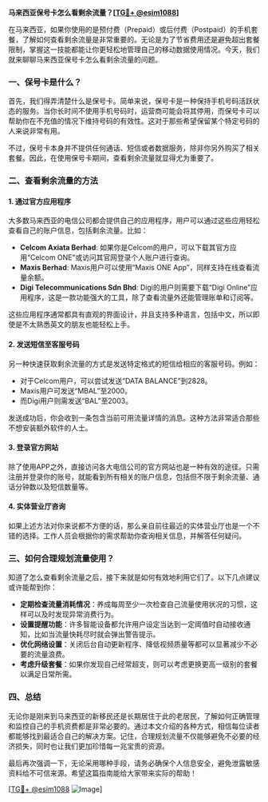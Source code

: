 **马来西亚保号卡怎么看剩余流量？[[TG💪+ @esim1088](https://t.me/s/esim1088)]**

在马来西亚，如果你使用的是预付费（Prepaid）或后付费（Postpaid）的手机套餐，了解如何查看剩余流量是非常重要的。无论是为了节省费用还是避免超出套餐限制，掌握这一技能都能让你更轻松地管理自己的移动数据使用情况。今天，我们就来聊聊马来西亚保号卡怎么看剩余流量的问题。

### **一、保号卡是什么？**

首先，我们得弄清楚什么是保号卡。简单来说，保号卡是一种保持手机号码活跃状态的服务。当你长时间不使用手机号码时，运营商可能会将其停用，而保号卡可以帮助你在不充值的情况下维持号码的有效性。这对于那些希望保留某个特定号码的人来说非常有用。

不过，保号卡本身并不提供任何通话、短信或者数据服务，除非你另外购买了相关套餐。因此，在使用保号卡期间，查看剩余流量就显得尤为重要了。

### **二、查看剩余流量的方法**

#### **1. 通过官方应用程序**
大多数马来西亚的电信公司都会提供自己的应用程序，用户可以通过这些应用轻松查看自己的账户信息，包括剩余流量。比如：

- **Celcom Axiata Berhad**: 如果你是Celcom的用户，可以下载其官方应用“Celcom ONE”或访问其官网登录个人账户进行查询。
- **Maxis Berhad**: Maxis用户可以使用“Maxis ONE App”，同样支持在线查看流量余额。
- **Digi Telecommunications Sdn Bhd**: Digi的用户则需要下载“Digi Online”应用程序，这是一款功能强大的工具，除了查看流量外还能管理账单和订阅等。

这些应用程序通常都具有直观的界面设计，并且支持多种语言，包括中文，所以即使是不太熟悉英文的朋友也能轻松上手。

#### **2. 发送短信至客服号码**
另一种快速获取剩余流量的方式是发送特定格式的短信给相应的客服号码。例如：
- 对于Celcom用户，可以尝试发送“DATA BALANCE”到2828。
- Maxis用户可发送“MBAL”至2000。
- 而Digi用户则需发送“BAL”至2003。

发送成功后，你会收到一条包含当前可用流量详情的消息。这种方法非常适合那些不想安装额外软件的人士。

#### **3. 登录官方网站**
除了使用APP之外，直接访问各大电信公司的官方网站也是一种有效的途径。只需注册并登录你的账号，就能看到所有相关的账户信息，包括但不限于剩余流量、通话分钟数以及短信数量等。

#### **4. 实体营业厅咨询**
如果上述方法对你来说都不方便的话，那么亲自前往最近的实体营业厅也是一个不错的选择。工作人员会根据你的需求帮助你查询相关信息，并解答任何疑问。

### **三、如何合理规划流量使用？**

知道了怎么查看剩余流量之后，接下来就是如何有效地利用它们了。以下几点建议或许能帮到你：

- **定期检查流量消耗情况**：养成每周至少一次检查自己流量使用状况的习惯，这样可以及时发现异常消费行为。
- **设置提醒功能**：许多智能设备都允许用户设定当达到一定阈值时自动接收通知，比如当流量快耗尽时就会弹出警告提示。
- **优化网络设置**：关闭后台自动更新程序、降低视频质量等都可以显著减少不必要的流量浪费。
- **考虑升级套餐**：如果你发现自己经常超支，则可以考虑更换更高一级别的套餐以满足日常所需。

### **四、总结**
无论你是刚来到马来西亚的新移民还是长期居住于此的老居民，了解如何正确管理和监控自己的手机资费都是非常必要的。通过本文介绍的各种方式，相信每位读者都能够找到最适合自己的解决方案。记住，合理规划流量不仅能够避免不必要的经济损失，同时也让我们更加珍惜每一兆宝贵的资源。

最后再次强调一下，无论采用哪种手段，请务必确保个人信息安全，避免泄露敏感资料给不可信来源。希望这篇指南能给大家带来实际的帮助！

[[TG💪+ @esim1088](https://t.me/s/esim1088) ![Image](https://i.postimg.cc/4NQfJmqS/Snipaste-2025-05-13-00-14-12.png)]